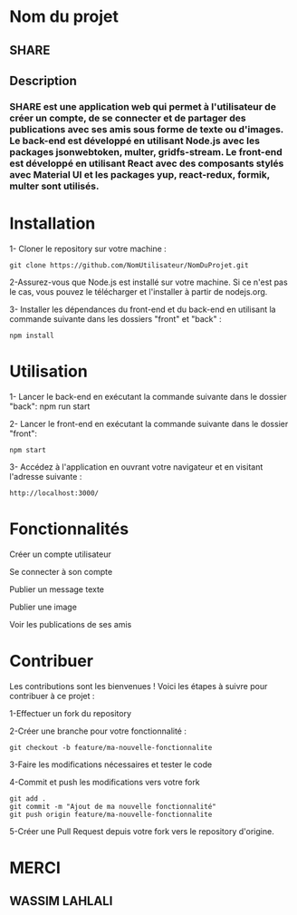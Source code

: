 # Nom du projet

## SHARE 

## Description

### SHARE est une application web qui permet à l'utilisateur de créer un compte, de se connecter et de partager des publications avec ses amis sous forme de texte ou d'images. Le back-end est développé en utilisant Node.js avec les packages jsonwebtoken, multer, gridfs-stream. Le front-end est développé en utilisant React avec des composants stylés avec Material UI et les packages yup, react-redux, formik, multer sont utilisés.

# Installation

1- Cloner le repository sur votre machine :

    git clone https://github.com/NomUtilisateur/NomDuProjet.git

2-Assurez-vous que Node.js est installé sur votre machine. Si ce n'est pas le cas, vous pouvez le télécharger et l'installer à partir de nodejs.org.

3- Installer les dépendances du front-end et du back-end en utilisant la commande suivante dans les dossiers "front" et "back" :

    npm install

# Utilisation

1- Lancer le back-end en exécutant la commande suivante dans le dossier "back":
    npm run start
 
2- Lancer le front-end en exécutant la commande suivante dans le dossier "front":

    npm start 
    
3- Accédez à l'application en ouvrant votre navigateur et en visitant l'adresse suivante :

    http://localhost:3000/
    
# Fonctionnalités

Créer un compte utilisateur

Se connecter à son compte

Publier un message texte

Publier une image

Voir les publications de ses amis

# Contribuer

Les contributions sont les bienvenues ! Voici les étapes à suivre pour contribuer à ce projet :

1-Effectuer un fork du repository

2-Créer une branche pour votre fonctionnalité :

    git checkout -b feature/ma-nouvelle-fonctionnalite

3-Faire les modifications nécessaires et tester le code

4-Commit et push les modifications vers votre fork 

    git add .
    git commit -m "Ajout de ma nouvelle fonctionnalité"
    git push origin feature/ma-nouvelle-fonctionnalite
    
5-Créer une Pull Request depuis votre fork vers le repository d'origine.


# MERCI 

## WASSIM LAHLALI 


    
